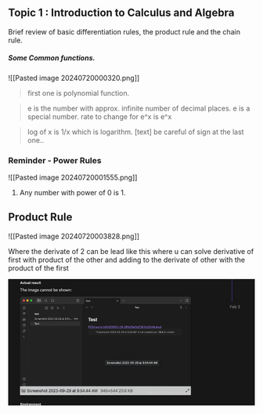 ## Topic 1 : Introduction to Calculus and Algebra

Brief review of basic differentiation rules, the product rule and the chain rule.

##### Some Common functions.

![[Pasted image 20240720000320.png]]

> first one is polynomial function. 

> e is the number with approx. infinite number of decimal places. 
> e is a special number.
>  rate to change for e^x is e^x

> log of x is 1/x which is logarithm.
[text]
> be careful of sign at the last one..


### Reminder - Power Rules

![[Pasted image 20240720001555.png]]

1. Any number with power of 0 is 1.


## Product Rule
 ![[Pasted image 20240720003828.png]]

Where the derivate of 2 can be lead like this where u can solve derivative of first with product of the other and adding to the derivate of other with the product of the first


![](../../Pasted%20image%2020240721010757.png)
